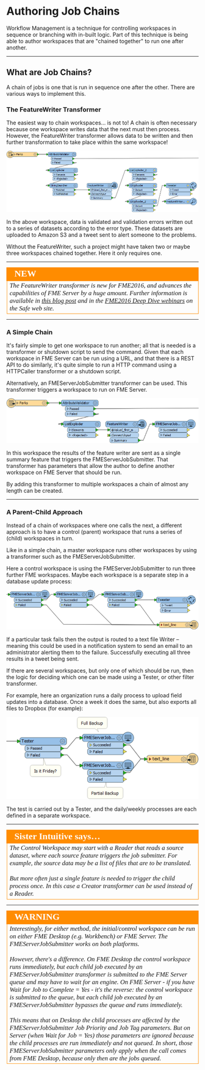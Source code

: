 # Authoring Job Chains #

Workflow Management is a technique for controlling workspaces in sequence or branching with in-built logic. Part of this technique is being able to author workspaces that are "chained together" to run one after another.

---

## What are Job Chains? ##

A chain of jobs is one that is run in sequence one after the other. There are various ways to implement this.

### The FeatureWriter Transformer ###
The easiest way to chain workspaces... is not to! A chain is often necessary because one workspace writes data that the next must then process. However, the FeatureWriter transformer allows data to be written and then further transformation to take place within the same workspace!

![](./Images/Img2.28.ChainingWithFeatureWriter.png)

In the above workspace, data is validated and validation errors written out to a series of datasets according to the error type. These datasets are uploaded to Amazon S3 and a tweet sent to alert someone to the problems.

Without the FeatureWriter, such a project might have taken two or maybe three workspaces chained together. Here it only requires one.

---

<!--New Section--> 

<table style="border-spacing: 0px">
<tr>
<td style="vertical-align:middle;background-color:darkorange;border: 2px solid darkorange">
<i class="fa fa-bolt fa-lg fa-pull-left fa-fw" style="color:white;padding-right: 12px;vertical-align:text-top"></i>
<span style="color:white;font-size:x-large;font-weight: bold;font-family:serif">NEW</span>
</td>
</tr>

<tr>
<td style="border: 1px solid darkorange">
<span style="font-family:serif; font-style:italic; font-size:larger">
The FeatureWriter transformer is new for FME2016, and advances the capabilities of FME Server by a huge amount. Further information is available in <a href="https://blog.safe.com/2016/01/fmeevangelist143/">this blog post</a> and in the <a href="http://www.safe.com/webinar/">FME2016 Deep Dive webinars</a> on the Safe web site.
</span>
</td>
</tr>
</table>

--- 

### A Simple Chain ###

It's fairly simple to get one workspace to run another; all that is needed is a transformer or shutdown script to send the command. Given that each workspace in FME Server can be run using a URL, and that there is a REST API to do similarly, it's quite simple to run a HTTP command using a HTTPCaller transformer or a shutdown script.

Alternatively, an FMEServerJobSubmitter transformer can be used. This transformer triggers a workspace to run on FME Server.

![](./Images/Img2.29.ChainingWithJobSubmitter.png)

In this workspace the results of the feature writer are sent as a single summary feature that triggers the FMEServerJobSubmitter. That transformer has parameters that allow the author to define another workspace on FME Server that should be run.

By adding this transformer to multiple workspaces a chain of almost any length can be created.

---

### A Parent-Child Approach ###
Instead of a chain of workspaces where one calls the next, a different approach is to have a control (parent) workspace that runs a series of (child) workspaces in turn.

Like in a simple chain, a master workspace runs other workspaces by using a transformer such as the FMEServerJobSubmitter.

Here a control workspace is using the FMEServerJobSubmitter to run three further FME workspaces. Maybe each workspace is a separate step in a database update process:

![](./Images/Img2.30.ChainingWithJobSubmitterMaster.png)

If a particular task fails then the output is routed to a text file Writer – meaning this could be used in a notification system to send an email to an administrator alerting them to the failure. Successfully executing all three results in a tweet being sent.

If there are several workspaces, but only one of which should be run, then the logic for deciding which one can be made using a Tester, or other filter transformer.

For example, here an organization runs a daily process to upload field updates into a database. Once a week it does the same, but also exports all files to Dropbox (for example):

![](./Images/Img2.31.ChainingWithJobSubmitterMasterTests.png)

The test is carried out by a Tester, and the daily/weekly processes are each defined in a separate workspace. 

---

<table style="border-spacing: 0px">
<tr>
<td style="vertical-align:middle;background-color:darkorange;border: 2px solid darkorange">
<i class="fa fa-quote-left fa-lg fa-pull-left fa-fw" style="color:white;padding-right: 12px;vertical-align:text-top"></i>
<span style="color:white;font-size:x-large;font-weight: bold;font-family:serif">Sister Intuitive says…</span>
</td>
</tr>

<tr>
<td style="border: 1px solid darkorange">
<span style="font-family:serif; font-style:italic; font-size:larger">
The Control Workspace may start with a Reader that reads a source dataset, where each source feature triggers the job submitter. For example, the source data may be a list of files that are to be translated.
<br><br>But more often just a single feature is needed to trigger the child process once. In this case a Creator transformer can be used instead of a Reader.
</span>
</td>
</tr>
</table>

---

<!--Warning Section--> 

<table style="border-spacing: 0px">
<tr>
<td style="vertical-align:middle;background-color:darkorange;border: 2px solid darkorange">
<i class="fa fa-exclamation-triangle fa-lg fa-pull-left fa-fw" style="color:white;padding-right: 12px;vertical-align:text-top"></i>
<span style="color:white;font-size:x-large;font-weight: bold;font-family:serif">WARNING</span>
</td>
</tr>

<tr>
<td style="border: 1px solid darkorange">
<span style="font-family:serif; font-style:italic; font-size:larger">
Interestingly, for either method, the initial/control workspace can be run on either FME Desktop (e.g. Workbench) or FME Server. The FMEServerJobSubmitter works on both platforms.
<br><br>However, there's a difference. On FME Desktop the control workspace runs immediately, but each child job executed by an FMEServerJobSubmitter transformer is submitted to the FME Server queue and may have to wait for an engine. On FME Server - if you have Wait for Job to Complete = Yes - it's the reverse: the control workspace is submitted to the queue, but each child job executed by an FMEServerJobSubmitter bypasses the queue and runs immediately. 
<br><br>This means that on Desktop the child processes are affected by the FMEServerJobSubmitter Job Priority and Job Tag parameters. But on Server (when Wait for Job = Yes) those parameters are ignored because the child processes are run immediately and not queued. In short, those FMEServerJobSubmitter parameters only apply when the call comes from FME Desktop, because only then are the jobs queued. 
</span>
</td>
</tr>
</table>